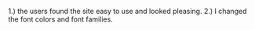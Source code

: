 1.) the users found the site easy to use and looked pleasing.
2.) I changed the font colors and font families.
